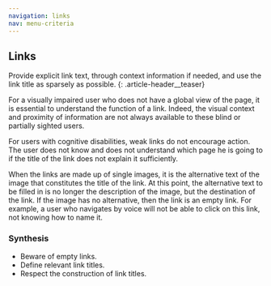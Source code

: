 ```yaml
---
navigation: links
nav: menu-criteria
---
```


## Links

Provide explicit link text, through context information if needed, and use the link title as sparsely as possible.
{: .article-header__teaser}

For a visually impaired user who does not have a global view of the page, it is essential to understand the function of a link. Indeed, the visual context and proximity of information are not always available to these blind or partially sighted users.

For users with cognitive disabilities, weak links do not encourage action. The user does not know and does not understand which page he is going to if the title of the link does not explain it sufficiently.

When the links are made up of single images, it is the alternative text of the image that constitutes the title of the link. At this point, the alternative text to be filled in is no longer the description of the image, but the destination of the link. If the image has no alternative, then the link is an empty link. For example, a user who navigates by voice will not be able to click on this link, not knowing how to name it.

### Synthesis
* Beware of empty links.
* Define relevant link titles.
* Respect the construction of link titles.
